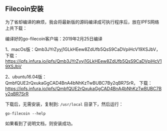 ## Filecoin安装

为了省却编译的麻烦，我会将最新版的源码编译成可执行程序后，放在IPFS网络上共下载：

编译好的go-filecoin客户端：2019年2月25日编译

1、macOs版：Qmb3JYrZyyj1GLkHEew8ZdUfb5QsS9CaDVpiHcV19XSJbV，
下载：https://ipfs.infura.io/ipfs/Qmb3JYrZyyj1GLkHEew8ZdUfb5QsS9CaDVpiHcV19XSJbV

2、ubuntu16.04版：QmbfQUE2rQxukaGgCAD4BnA4bNhKzTwBUBC7By2qBR7SrR，
下载：https://ipfs.infura.io/ipfs/QmbfQUE2rQxukaGgCAD4BnA4bNhKzTwBUBC7By2qBR7SrR

下载后，无需安装，复制到: `/usr/local` 目录下，然后运行：
```
go-filecoin --help
```
如果看到了说明文档，则安装成功。
